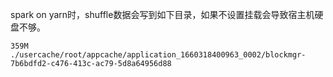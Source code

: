 spark on yarn时，shuffle数据会写到如下目录，如果不设置挂载会导致宿主机硬盘不够。
```shell
359M    ./usercache/root/appcache/application_1660318400963_0002/blockmgr-7b6bdfd2-c476-413c-ac79-5d8a64956d88

```
